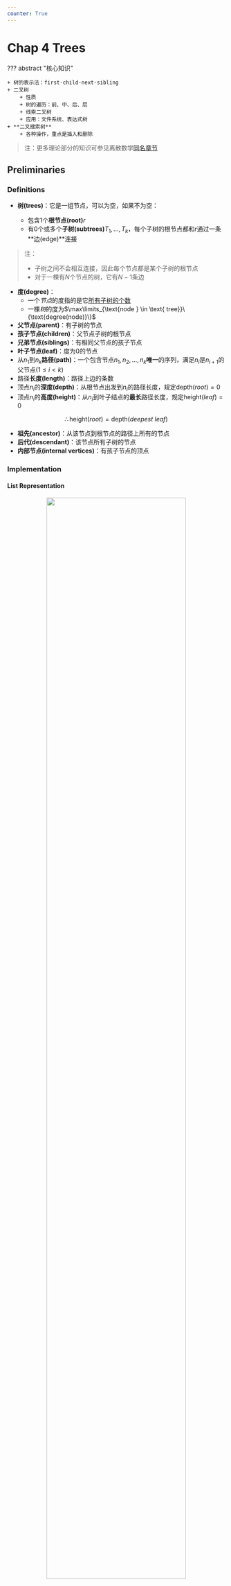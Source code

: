 ```yaml
---
counter: True
---
```


# Chap 4 Trees

??? abstract "核心知识"

	+ 树的表示法：first-child-next-sibling
	+ 二叉树
		+ 性质
		+ 树的遍历：前、中、后、层
		+ 线索二叉树
		+ 应用：文件系统、表达式树
	+ **二叉搜索树**
		+ 各种操作，重点是插入和删除

>注：更多理论部分的知识可参见离散数学[同名章节](../../math/dm/11.md)

## Preliminaries

### Definitions

+ **树(trees)**：它是一组节点，可以为空，如果不为空：

	+ 包含1个**根节点(root)**$r$
	+ 有0个或多个**子树(subtrees)**$T_1, \dots, T_k$，每个子树的根节点都和$r$通过一条**边(edge)**连接

>注：
>
>+ 子树之间不会相互连接，因此每个节点都是某个子树的根节点
>+ 对于一棵有$N$个节点的树，它有$N - 1$条边

+ **度(degree)**：
	+ 一个*节点*的度指的是它<u>所有子树的个数</u>
	+ 一棵*树*的度为$\max\limits_{\text{node } \in \text{ tree}}\{\text{degree(node)}\}$
+ **父节点(parent)**：有子树的节点
+ **孩子节点(children)**：父节点子树的根节点
+ **兄弟节点(siblings)**：有相同父节点的孩子节点
+ **叶子节点(leaf)**：度为0的节点
+ 从$n_1$到$n_k$**路径(path)**：一个包含节点$n_1, n_2, \dots, n_k$**唯一**的序列，满足$n_i$是$n_{i+1}$的父节点($1 \le i < k$)
+ 路径**长度(length)**：路径上边的条数
+ 顶点$n_i$的**深度(depth)**：从根节点出发到$n_i$的路径长度，规定$\mathrm{depth}(root) = 0$
+ 顶点$n_i$的**高度(height)**：从$n_i$到叶子结点的**最长**路径长度，规定$\mathrm{height}(leaf) = 0$

$$\therefore \mathrm{height}(root) = \mathrm{depth}(deepest\text{ }leaf)$$

+ **祖先(ancestor)**：从该节点到根节点的路径上所有的节点
+ **后代(descendant)**：该节点所有子树的节点
+ **内部节点(internal vertices)**：有孩子节点的顶点

### Implementation

#### List Representation

<div style="text-align: center; margin-top: 15px;">
<img src="Images/C4/Quicker_20240320_173619.png" width="80%" style="margin: 0 auto;">
</div>

缺陷：每个节点的空间大小取决于它有多少个子树，这样实现起来就很麻烦

#### FirstChild-NextSibling Representation

<div style="text-align: center; margin-top: 15px;">
<img src="Images/C4/Quicker_20240421_204417.png" width="80%" style="margin: 0 auto;">
</div>

> 注：对于同一棵树，这种表示并**不唯一**，因为孩子的顺序可以是任意的

### Application(File System)

Unix 文件树 $\Rightarrow$ DOS 目录列表

!!! example "分层文件系统的目录列表"

	=== "Unix 系统"

		<div style="text-align: center; margin-top: 15px;">
		<img src="Images/C4/Quicker_20240320_184217.png" width="80%" style="margin: 0 auto;">
		</div>

	=== "DOS 系统"

		<div style="text-align: center; margin-top: 15px;">
		<img src="Images/C4/Quicker_20240320_184308.png" width="30%" style="margin: 0 auto;">
		</div>

>注意：在UNIX系统中位于深度$d_i$的文件，在转化为DOS系统的表示法时需要将它们的名字缩进$d_i$倍的多个空格
	
代码实现（**前序遍历**）：
``` c 
static void ListDir(DirOfFile D, int Depth)
{
	if (D is legitimate entry)
	{
		PrintName(D, Depth);
		if (D is a directory)
			for (each child C of D)
				ListDir(C, Depth + 1);
	}
}
```
`Depth`变量是不应该被用户看到的**内部变量**，需要隐藏起来。一种解决方法是像下面那样定义另外一个函数，隐藏`Depth`接口

``` c
void ListDirectory(DirOfFile D)
{
	ListDir(D, 0);
}
```

---
计算目录大小

<div style="text-align: center; margin-top: 15px;">
<img src="Images/C4/Quicker_20240320_185012.png" width="80%" style="margin: 0 auto;">
</div>

代码实现（**后序遍历**，时间复杂度$O(N)$）
``` c
static int SizeDir(DirOrFile D)
{
	int TotalSize;
	TotalSize = 0;
	if (D is a legitimate entry)
	{
		TotalSize = FileSize(D);
		if (D is a directory)
			for (each child C of D)
				TotalSize += SizeDir(C);
	} // end if D is legal
	return TotalSize;
}
```

## Binary Trees

**二叉树(binary tree)**：每个节点拥有不超过两个孩子的树

<div style="text-align: center; margin-top: 15px;">
<img src="Images/C4/Quicker_20240320_174545.png" width="80%" style="margin: 0 auto;">
</div>

补充：一般树（左图）的后序遍历 = 由上述方法得到的二叉树（右图）的中序遍历

### Expression Trees(syntax trees)

+ 先将[中缀->后缀](3.md#infix-to-postfix-conversion)
+ 然后类似[后缀表达式求解](3.md#postfix-evaluation)的方法，遇到运算符时，将堆栈内的两个操作数弹出，与运算符构建一棵树，对应关系如下：

	+ 左子树：栈顶下面的元素
	+ 根节点：运算符
	+ 右子树：栈顶元素

	将这棵树压入堆栈中，重复上述步骤直到遍历完整个表达式

???+ play "动画演示"

	<div style="text-align: center; margin-top: 15px;">
	<img src="Images/C4/1.gif" width="80%" style="margin: 0 auto;">
	</div>

???+ code "代码实现"

	``` c
	// from my work of project 2
	Tree ExpTree(Queue q)
	{
	    Tree ans;   // The final expression tree
	    Stack s;    // The stack for tree construction, containing the nodes or the trees
	    PtrToNode node, op1, op2, new;  // node for all element in the queue; op1 and op2 are operands;and new is a new tree
	    PtrToQueue cur = q->front->next;  // Starting from the second element, for the queue has a dummy header

	    s = CreateStack();  // Initialization
	    while (cur != NULL)  // Traversing all the element in the queue
	    {
	        node = CreateNode(cur->var);  // Creating node for every element in the queue
	        if(isalnum(cur->var[0]) || cur->var[0] == '-' && isalnum(cur->var[1]))  // If it's an operand, push it into the stack
	        {
	            Push1(node, s);
	            // printf("%s\n", str);
	        }
	        else  // If it's a operator,
	        {

	            op2 = Top1(s);  // Obtaining the top two operands from the stack
	            Pop(s);
	            op1 = Top1(s);
	            Pop(s);
	            new = CreateTree(node, op1, op2);  // Creating an expression (sub)tree
	            Push1(new, s);
	        }
	        cur = cur->next;
	    }
	    ans = Top1(s); // The remaining tree in the stack is the answer

	    return ans;

	}
	```

### Tree Traversals

**树的遍历(tree traversals)**：对树的每个节点都访问一次，时间复杂度为$O(N)$

<div style="text-align: center; margin-top: 15px;">
<img src="Images/C4/Quicker_20240320_184009.png" width="80%" style="margin: 0 auto;">
</div>

**前序遍历(preorder traversal)**

``` c
void preorder(tree_ptr tree)
{
	if (tree)
	{
		visit(tree);
		for (each child C of tree)
			preorder(C);
	}
}
```

**后序遍历(postorder traversal)**

``` c
void postorder(tree_ptr tree)
{
	if (tree)
	{
		for (each child C of tree)
			postorder(C);
		visit(tree);
	}
}
```

**层序遍历(levelorder traversal)**

``` c
void levelorder(tree_ptr tree)
{
	enqueue(tree);
	while (queue is not empty)
	{
		visit(T = dequeue());
		for (each child C of T)
			enqueue(C);
	}
}
```

??? info "补充：“之”字形遍历"

	可以认为是“层序遍历pro”：第0层（根节点）从右往左、第1层从左往右、第2层从右往左...，也就是说每层遍历完后都要改变一次遍历方向

	实现方法：用2个栈，一个存从左往右遍历的节点，一个存从右往左遍历的节点

**中序遍历(inorder traversal)**
``` c
// Recursion
void inorder(tree_ptr tree)
{
	if (tree)
	{
		inorder(tree->Left);
		visit(tree->Element);
		inorder(tree->Right);
	}
}

// Iteration(using stack)
void iter_inorder(tree_ptr tree)
{
	Stack S = CreateStack(MAX_SIZE);
	for (;;)
	{
		for (; tree; tree = tree->left)
			Push(tree, S);
		tree = Top(S);
		Pop(S);
		if (!tree)
			break;
		visit(tree->Element);
		tree = tree->Right;
	}
}
```

!!! note "注"

	+ 知道<u>前序或者后序遍历</u> + 中序遍历，可以确定唯一的一棵树
	+ 知道前序遍历 + 后序遍历，一般情况下无法确定树的形状

### Threaded Binary Trees

对于一般的二叉树，它的叶子节点的左右指针指向`NULL`，这浪费了很多空间。而**线索二叉树(threaded binary trees)**很好地利用了闲置的节点，具体规则如下：

+ 如果`Tree->Left`为空，将它指向**中序**遍历中的**前一个节点**
+ 如果`Tree->Right`为空，将它指向**中序**遍历中的**后一个节点**
+ 有一个**头节点**(dummy node)，使得*最左边*和*最右边*孩子分别指向这个节点的左右孩子

``` c
// 结构声明
typedef struct ThreadedTreeNode *PtrTo ThreadedNode;
typedef struct PtrToThreadedNode ThreadedTree;
struct ThreadedTreeNode
{
	int LeftThread;      // if it is True, then Left
	TreadedTree Left;    // is a thread, not a child ptr
	ElementType Element;
	int RightThread;     // if it is True, then Right
	ThreadedTree Right;  // is a thread, not a child ptr
}
```

🌰

<div style="text-align: center; margin-top: 15px;">
<img src="Images/C4/Quicker_20240320_190628.png" width="80%" style="margin: 0 auto;">
</div>

可以看到，我们从dummy head node出发，重复“左线索 $\rightarrow$ 右线索 $\rightarrow$ 左线索 $\rightarrow$ 右线索 $\dots$”的遍历过程，最后回到dummy head node，这样我们可以对整棵树进行一趟完整的中序遍历

???+ note "注"

	虽然这里默认使用中序遍历的定义，但我们也可以将其修改成**前序**或者**后序**遍历的版本(比如对于后序遍历版的线索二叉树，某个节点空出来的左子树指向它在后序遍历中的前一个节点，空出来的右子树指向它在后序遍历中的后一个节点)

### Special Cases

+ **歪斜二叉树(skewed binary trees)**：

<div style="text-align: center; margin-top: 15px;">
<img src="Images/C4/Quicker_20240327_190541.png" width="40%" style="margin: 0 auto;">
</div>

+ **完全二叉树(complete binary trees)**：

<div style="text-align: center; margin-top: 15px;">
<img src="Images/C4/Quicker_20240327_190602.png" width="40%" style="margin: 0 auto;">
</div>


### Properties

+ 第$i$层($i \ge 1$)最多拥有$2^{i - 1}$个节点；深度为$k$的二叉树最多有$2^k - 1$个节点($k \ge 1$)

+ 对于非空的二叉树，$n_0 = n_2 + 1$，其中$n_0$是叶子节点个数，$n_2$是度为2的节点个数

!!! note "证明"

	>注：该证明可推广至n叉树

	+ 令$n_1$为度为1的节点，$n$为节点总数，则$n = n_0 + n_1 + n_2$
	+ 令$B$为边的条数，则$n = B + 1$，而且不难发现$B = n_1 + 2n_2$
	+ 联立上述三个方程，可以得到$n_0 = n_2 + 1$($n_1$被消掉了)

推论1：对于一棵完全二叉树，易知$n_1 = 0$或$1$。由$n_0 = n_2 + 1$知:

+ 完全二叉树有奇数个节点时，$n_1 = 0$
+ 完全二叉树有偶数个节点时，$n_1 = 1$

:star:推论2：$n$叉树的叶子节点个数与$n_1$无关，且$n_0 = \sum\limits_{i = 2}^n (i - 1)n_i + 1$

## Binary Search Tree

### Definition

**二叉搜索树(Binary Search Tree)**是一棵二叉树，它可以是空树，如果非空，则遵循以下规则：

+ 每个节点有一个整数的**键(key)**，每个键互不相同
>这里这么定义是为了方便后面的操作，实际上键不必是整数，键也可以相同

+ 非空**左**子树的键必须**小于**根上的键
+ 非空**右**子树的键必须**大于**根上的键
+ 左右子树也是二叉搜索树

!!! note "注"

	+ 对二叉搜索树的**同一层**从左往右遍历，得到的键的序列是**有序**的
	+ 通过对二叉搜索树的**中序遍历**得到的元素序列是**有序**的
	+ 给出一棵二叉搜索树的**前序***或者***后序**遍历，根据二叉搜索树的定义，我们应当可以还原出这棵树
	+ 对于一棵*完全*的二叉搜索树，它**最小**的节点一定是**叶子节点**，最大的就不一定了

### ADT

对象：拥有0个或多个元素的有限有序表

运算：

+ `SearchTree MakeEmpty(SearchTree T);`
+ `Position Find(ElementType X, SearchTree T);`
+ `Position FindMin(SearchTree T);`
+ `Position FindMax(SearchTree T);`
+ `SearchTree Insert(ElementType X, SearchTree T);` :star:
+ `SearchTree Delete(ElementType X, SearchTree T);` :star:
+ `ElementType Retrieve(Position P);`

### Implementations

??? code "预先处理"

	``` c
	// 声明部分
	#ifndef _Tree_H

	struct TreeNode;
	typedef struct TreeNode * Position;
	typedef struct TreeNode * SearchTree;

	SearchTree MakeEmpty(SearchTree T);
	Position Find(ElementType X, SearchTree T);
	Position FindMin(SearchTree T);
	Position FindMax(SearchTree T);
	SearchTree Insert(ElementType X, SearchTree T);
	SearchTree Delete(ElementType X, SearchTree T);
	ElementType Retrieve(Position P);

	#endif // _Tree_H

	// 写在执行文件部分
	struct TreeNode
	{
		ElementType Element;
		SearchTree Left;
		SearchTree Right;
	}

	// 初始化处理(用到后序遍历)，时间复杂度O(logN)
	SearchTree MakeEmpty(SearchTree T)
	{
		if (T != NULL)
		{
			MakeEmpty(T->Left);
			MakeEmpty(T->Right);
			free(T);
		}
		return NULL;
	}
	```

#### Find

??? code "代码实现（递归版）"

	``` c
	Position Find(ElementType X, SearchTree T)
	{
		if (T == NULL)
			return NULL; // not found in an empty tree
		if (X < T->Element)  // if smaller than root
			return Find(X, T->Left);  // search left subtree
		else if (X > T->Element)  // if larger than root
			return Find(X, T->Right);  // search right subtree
		else  // if X == root
			return T;  // found
	}
	```

+ 时间复杂度$T(N)$和空间复杂度$S(N)$都等于$O(d)$，其中$d$为树$X$的深度
+ 函数开始时应先判断树是否为空，如果少了这句，后面就会发生段错误（在不存在的树中获取元素，这是未定义的）
+ 这里的递归函数是[**尾递归(tail recursions)**](3.md#function-calls)，因此系统会自动将递归优化为循环

??? code "代码实现（迭代版）"

	``` c
	Position Iter_Find(ElementType X, SearchTree T)
	{
		while (T)
		{
			if (X == T->Element)
				return T;  // found
			if (X < T->Element)
				T = T->Left;  // move down along left path
			else
				T = T->Right;  // move down along right path
		} // end while-loop
		return NULL;  // not found
	}
	```

#### FindMin

??? code "代码实现"

	``` c
	Position FindMin(SearchTree T)
	{
		if (T == NULL)
			return NULL;  // not found in an empty tree
		else if (T->Left == NULL)  // found left most
			return T;
		else
			return FindMin(T->Left); // keep moving to left
	}
	```

#### FindMax

??? code "代码实现"

	``` c
	Position FindMax(SearchTree T)
	{
		if (T != NULL)
			while (T->Right != NULL)
				T = T->Right;  // keep moving to find right most
		return T;  // return NULL or the right most
	}
	```
`FindMin()`和`FindMax`函数的时间复杂度均为$O(d)$，$d$为树的深度

#### Insert

!!! note "思路"

	执行过程类似`Find`

	+ 如果找到了该节点，可以不做任何处理，也可以给它的计数器+1（如果节点有计数字段的话）
	+ 否则将最后遇到的**非空节点**视为新节点的parent，然后将新节点插入`NULL`的位置上

??? code "代码实现"

	``` c
	SearchTree Insert(ElementType X, SearchTree T)
	{
		if (T == NULL)  // Create and return a one-node tree
		{
			T = (SearchTree)malloc(sizeof(struct TreeNode));
			if (T == NULL)
				FatalError("Out of space!!!");
			else
			{
				T->Element = X;
				T->Left = T->Right = NULL;
			}
		}  // End create a one-node tree
		else
		{
			if (X < T->Element)
				T->Left = Insert(X, T->Left);
			else if (X > T->Element)
				T->Right = Insert(X, T->Right);
			// Else X is in the tree already, we'll do nothing
		}
		return T; // Don't forget this line!!
	}
	```

时间复杂度：$O(d)$

!!! question "思考"

	=== "问题"

		可不可以这样简化一下插入函数——将函数返回类型改为`void`，然后在第一个`else`中不采用赋值语句，最后也不返回`T`

	=== "答案"

		NO!!!

		如果最后没有在树中找到要插入的节点，那么就需要新建一棵子树。如果建完这棵树后没有返回，那么这棵子树的父节点无法与它建立联系，这棵子树与原来的树就是断开的，因此建了也等于白建。


#### Delete

这是二叉搜索树中最难处理的部分。我们要处理有三种情况：

+ 叶子结点
+ 有一个孩子
+ ==有两个孩子==

!!! note "具体分析"

	其中前两种情况的实现较为简单，最后的情况较为复杂

	+ 删除**叶子节点**：直接将它的父节点连接到空节点上
	+ 删除**度为1**的节点：用该节点的子节点替换它自身
	+ 删除**度为2**的节点：

		+ 用该节点**左子树的最大节点**或**右子树的最小节点**（挑一种）替换它自身
		>解释：以右子树最小节点为例，将其作为新的父节点，因为它既满足比左子树所有节点大（右子树的节点>左子树的节点），又满足比新的右子树所有节点小（它原本就是右子树最小的节点）
		
		+ 从子树中删除用来替换的节点
		>注意用来替换的节点的度不超过1

??? code "代码实现"

	``` c
	// 这里删除度为2的节点时采用拿右子树最小节点替换的方法
	SearchTree Delete(ElementType X, SearchTree T)
	{
		Position TmpCell;
		if (T == NULL)
			Error("Element not found");
		else
		{
			if (X < T->ELement)  // Go left
				T->Left = Delete(X, T->Left);
			else if (X > T->Element)  // Go right
				T->Right = Delete(X, T->Right);
			else  // Found element to be deleted
			{
				if (T->Left && T->Right)  // Two children
				{  // Replace with smallest in right subtree
					TmpCell = FindMin(T->Right);
					T->Element = TmpCell->Element;
					T->Right = Delete(T->Element, T->Right);
				}  // End if 
				else  // One or zero child
				{
					TmpCell = T;
					if (T->Left == NULL)  // Also handles 0 child
						T = T->Right;
					else if (T->Right == NULL)
						T = T->Left;
					free(TmpCell);  // End else 1 or 0 child
				}
			}
		} 
		return T;
	}
	```

时间复杂度：$O(h), h$是树的高度。显然，这种删除的操作效率不高

改进方法：如果删除操作用的不多，可以采用**lazy deletion**的方法——为每个节点添加一个`flag`字段，来标记节点是否被删除。因此我们不必通过释放节点的空间的方式来删除节点；而且如果我们重新插入已经删除的节点，也不需要使用`malloc()`分配内存，从而提高程序的效率。

### Average-Case Analysis

通过计算发现，树的所有节点的平均深度为$O(logN)$（证明过程见教材$P_{108}$）

 二叉搜索树的大小取决于**插入的顺序**和**删除**操作

+ 插入：如果顺序不够随机（最坏的情况：升/降序），则树会**退化**成一个链表，因此**最坏情况**的时间复杂度为$O(N)$
+ 删除：以替换为右子树最小节点为例，过多的删除操作会导致右子树不断缩小，左子树的规模会大于右子树，破坏了树的平衡

